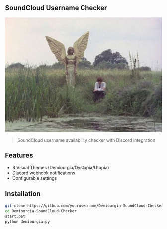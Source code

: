 ## SoundCloud Username Checker

![demiourgia](d.jpg)

> SoundCloud username availability checker with Discord integration

## Features
- 3 Visual Themes (Demiourgia/Dystopia/Utopia)
- Discord webhook notifications
- Configurable settings

## Installation
```bash
git clone https://github.com/yourusername/Demiourgia-SoundCloud-Checker.git
cd Demiourgia-SoundCloud-Checker
start.bat
python demiourgia.py
